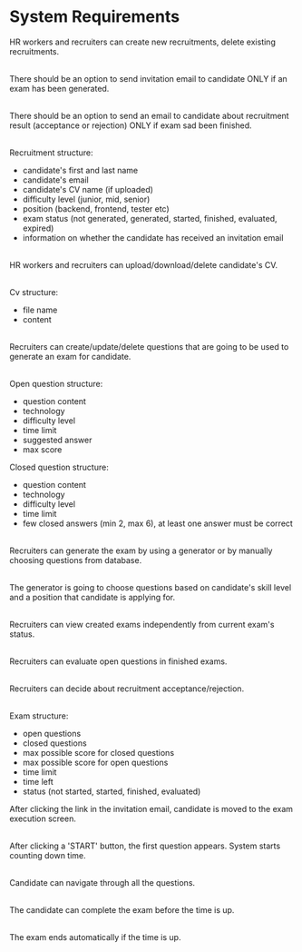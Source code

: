 
# System Requirements

HR workers and recruiters can create new recruitments, delete existing recruitments. </br></br>

There should be an option to send invitation email to candidate ONLY if an exam has been generated.</br></br>

There should be an option to send an email to candidate about recruitment result (acceptance or rejection) ONLY if exam sad been finished.</br></br>

Recruitment structure:
- candidate's first and last name
- candidate's email
- candidate's CV name (if uploaded)
- difficulty level (junior, mid, senior)
- position (backend, frontend, tester etc)
- exam status (not generated, generated, started, finished, evaluated, expired)
- information on whether the candidate has received an invitation email</br></br>

HR workers and recruiters can upload/download/delete candidate's CV.</br></br>

Cv structure:
- file name
- content</br></br>

Recruiters can create/update/delete questions that are going to be used to generate an exam for candidate.</br></br>

Open question structure:
- question content
- technology
- difficulty level
- time limit
- suggested answer
- max score

Closed question structure:
- question content
- technology
- difficulty level
- time limit
- few closed answers (min 2, max 6), at least one answer must be correct </br></br>

Recruiters can generate the exam by using a generator or by manually choosing questions from database.</br></br>

The generator is going to choose questions based on candidate's skill level and a position that candidate is applying for.</br></br>

Recruiters can view created exams independently from current exam's status.</br></br>

Recruiters can evaluate open questions in finished exams.</br></br>

Recruiters can decide about recruitment acceptance/rejection.</br></br>

Exam structure:
- open questions
- closed questions
- max possible score for closed questions
- max possible score for open questions
- time limit
- time left
- status (not started, started, finished, evaluated)

After clicking the link in the invitation email, candidate is moved to the exam execution screen.</br></br>

After clicking a 'START' button, the first question appears. System starts counting down time.</br></br>

Candidate can navigate through all the questions.</br></br>

The candidate can complete the exam before the time is up.</br></br>

The exam ends automatically if the time is up.
 
